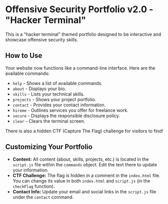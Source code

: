 # Offensive Security Portfolio v2.0 - "Hacker Terminal"

This is a "hacker terminal" themed portfolio designed to be interactive and showcase offensive security skills.

## How to Use

Your website now functions like a command-line interface. Here are the available commands:

*   `help` - Shows a list of available commands.
*   `about` - Displays your bio.
*   `skills` - Lists your technical skills.
*   `projects` - Shows your project portfolio.
*   `contact` - Provides your contact information.
*   `hireme` - Outlines services you offer for freelance work.
*   `secure` - Displays the responsible disclosure policy.
*   `clear` - Clears the terminal screen.

There is also a hidden CTF (Capture The Flag) challenge for visitors to find!

## Customizing Your Portfolio

*   **Content:** All content (about, skills, projects, etc.) is located in the `script.js` file within the `commands` object. Edit the text there to update your information.
*   **CTF Challenge:** The flag is hidden in a comment in the `index.html` file. You can change its value in both `index.html` and `script.js` (in the `checkFlag` function).
*   **Contact Info:** Update your email and social links in the `script.js` file under the `contact` command.